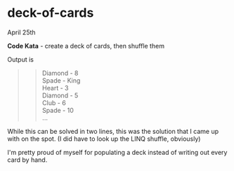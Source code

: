 # deck-of-cards

April 25th

**Code Kata** - create a deck of cards, then shuffle them

Output is

> > Diamond - 8  
> > Spade - King  
> > Heart - 3  
> > Diamond - 5  
> > Club - 6  
> > Spade - 10  
> > ...

While this can be solved in two lines, this was the solution that I came up with on the spot. (I did have to look up the LINQ shuffle, obviously)

I'm pretty proud of myself for populating a deck instead of writing out every card by hand.
